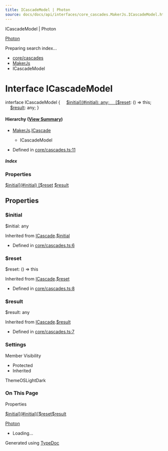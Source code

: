 ```yaml
---
title: ICascadeModel | Photon
source: docs/docs/api/interfaces/core_cascades.MakerJs.ICascadeModel.html
---
```


ICascadeModel | Photon

[Photon](../index.html)




Preparing search index...

* [core/cascades](../modules/core_cascades.html)
* [MakerJs](../modules/core_cascades.MakerJs.html)
* ICascadeModel

# Interface ICascadeModel

interface ICascadeModel {
    [$initial](#initial): any;
    [$reset](#reset): () => this;
    [$result](#result): any;
}

#### Hierarchy ([View Summary](../hierarchy.html#core/cascades.MakerJs.ICascadeModel))

* [MakerJs](../modules/core_cascades.MakerJs.html).[ICascade](core_cascades.MakerJs.ICascade.html)
  + ICascadeModel

* Defined in [core/cascades.ts:11](https://github.com/mwhite454/photon/blob/main/packages/photon/src/core/cascades.ts#L11)

##### Index

### Properties

[$initial](#initial)
[$reset](#reset)
[$result](#result)

## Properties

### $initial

$initial: any

Inherited from [ICascade](core_cascades.MakerJs.ICascade.html).[$initial](core_cascades.MakerJs.ICascade.html#initial)

* Defined in [core/cascades.ts:6](https://github.com/mwhite454/photon/blob/main/packages/photon/src/core/cascades.ts#L6)

### $reset

$reset: () => this

Inherited from [ICascade](core_cascades.MakerJs.ICascade.html).[$reset](core_cascades.MakerJs.ICascade.html#reset)

* Defined in [core/cascades.ts:8](https://github.com/mwhite454/photon/blob/main/packages/photon/src/core/cascades.ts#L8)

### $result

$result: any

Inherited from [ICascade](core_cascades.MakerJs.ICascade.html).[$result](core_cascades.MakerJs.ICascade.html#result)

* Defined in [core/cascades.ts:7](https://github.com/mwhite454/photon/blob/main/packages/photon/src/core/cascades.ts#L7)

### Settings

Member Visibility

* Protected
* Inherited

ThemeOSLightDark

### On This Page

Properties

[$initial](#initial)[$reset](#reset)[$result](#result)

[Photon](../index.html)

* Loading...

Generated using [TypeDoc](https://typedoc.org/)
